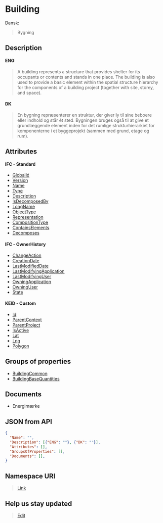 # Building

Dansk:

> Bygning

## Description

#### ENG

> A building represents a structure that provides shelter for its occupants or contents and stands in one place. The building is also used to provide a basic element within the spatial structure hierarchy for the components of a building project (together with site, storey, and space).

#### DK

> En bygning repræsenterer en struktur, der giver ly til sine beboere eller indhold og står ét sted. Bygningen bruges også til at give et grundlæggende element inden for det rumlige strukturhierarkiet for komponenterne i et byggeprojekt (sammen med grund, etage og rum).

## Attributes

#### IFC - Standard

- [GlobalId](../../Properties/Administratively/GlobalId.md)
- [Version](../../Properties/Administratively/Version.md)
- [Name](../../Properties/Administratively/Name.md)
- [Type](../../Properties/Administratively/Type.md)
- [Description](../../Properties/Administratively/Description.md)
- [IsDecomposedBy](../../Properties/Administratively/IsDecomposedBy.md) 
- [LongName](../../Properties/Administratively/LongName.md)               
- [ObjectType](../../Properties/Administratively/ObjectType.md)             
- [Representation](../../Properties/Administratively/Representation.md)     
- [CompositionType](../../Properties/Administratively/CompositionType.md)   
- [ContainsElements](../../Properties/Administratively/ContainsElements.md) 
- [Decomposes](../../Properties/Administratively/Decomposes.md)             

#### IFC - OwnerHistory
- [ChangeAction](../../Properties/Administratively/ChangeAction.md)                         
- [CreationDate](../../Properties/Administratively/CreationDate.md)                         
- [LastModifiedDate](../../Properties/Administratively/LastModifiedDate.md)                 
- [LastModifyingApplication](../../Properties/Administratively/LastModifyingApplication.md) 
- [LastModifyingUser](../../Properties/Administratively/LastModifyingUser.md)               
- [OwningApplication](../../Properties/Administratively/OwningApplication.md)               
- [OwningUser](../../Properties/Administratively/OwningUser.md)                             
- [State](../../Properties/Administratively/State.md)                                       

#### KEID - Custom                                                       
- [Id](../../Properties/Administratively/Id.md)                       
- [ParentContext](../../Properties/Administratively/ParentContext.md) 
- [ParentProject](../../Properties/Administratively/ParentProject.md) 
- [IsActive](../../Properties/Administratively/IsActive.md)           
- [Lat](../../Properties/Administratively/Lat.md)                     
- [Lng](../../Properties/Administratively/Lng.md)                     
- [Polygon](../../Properties/Administratively/Polygon.md)             

## Groups of properties
- [BuildingCommon](../../../PropertySets/BuildingCommon.md)          
- [BuildingBaseQuantities](../../../QuantitySets/BuildingBaseQuantities.md) 

## Documents

- Energimærke 

## JSON from API

```json
{
  "Name": "",
  "Description": [{"ENG": ""}, {"DK": ""}],
  "Attributes": [],
  "GroupsOfProperties": [],
  "Documents": [],
}
```

## Namespace URI

> [Link](https://fmdatahub.github.io/Datadictionary/Templates/Product/SpatialElement/Building.html)


## Help us stay updated

> [Edit](https://github.com/FMDatahub/DataDictionary/blob/main/Classes/Product/SpatialElement/Building.md)
